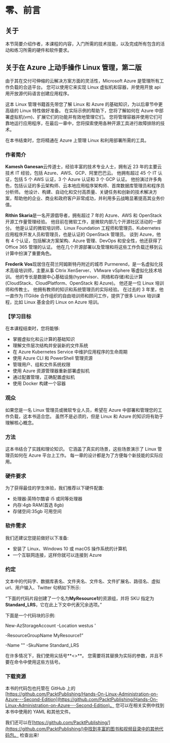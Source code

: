 # 零、前言

## 关于

本节简要介绍作者，本课程的内容，入门所需的技术技能，以及完成所有包含的活动和练习所需的硬件和软件要求。

## 关于在 Azure 上动手操作 Linux 管理，第二版

由于其在交付可伸缩的云解决方案方面的灵活性，Microsoft Azure 是管理所有工作负载的合适平台。 您可以使用它来实现 Linux 虚拟机和容器，并使用开放 api 用开放源代码语言创建应用程序。

这本 Linux 管理书籍首先带您了解 Linux 和 Azure 的基础知识，为以后章节中更高级的 Linux 特性做好准备。 在实际示例的帮助下，您将了解如何在 Azure 中部署虚拟机(vm)、扩展它们的功能并有效地管理它们。 您将管理容器并使用它们可靠地运行应用程序，在最后一章中，您将探索使用各种开源工具进行故障排除的技术。

在本书结束时，您将精通在 Azure 上管理 Linux 和利用部署所需的工具。

### 作者简介

**Kamesh Ganesan**云传道士，经验丰富的技术专业人士，拥有近 23 年的主要云技术 IT 经验，包括 Azure、AWS、GCP、阿里巴巴云。 他拥有超过 45 个 IT 认证，包括 5 个 AWS 认证，3 个 Azure 认证和 3 个 GCP 认证。 他扮演过许多角色，包括认证的多云架构师、云本地应用程序架构师、首席数据库管理员和程序员分析师。 他设计、构建、自动化和交付高质量、关键任务和创新的技术解决方案，帮助他的企业、商业和政府客户非常成功，并利用多云战略显著提高其业务价值。

**Rithin Skaria**是一名开源倡导者，拥有超过 7 年的 Azure、AWS 和 OpenStack 开源工作量管理经验。 他目前在微软工作，是微软内部几个开源社区活动的一部分。 他是认证的微软培训师、Linux Foundation 工程师和管理员、Kubernetes 应用程序开发人员和管理员，也是认证的 OpenStack 管理员。 谈到 Azure，他有 4 个认证，包括解决方案架构、Azure 管理、DevOps 和安全性，他还获得了 Office 365 管理的认证。 他在几个开源部署以及管理和将这些工作负载迁移到云计算中扮演了重要角色。

**Frederik Vos**现居住在荷兰阿姆斯特丹附近的城市 Purmerend，是一名虚拟化技术高级培训师，主要从事 Citrix XenServer、VMware vSphere 等虚拟化技术培训。 他的专长是数据中心基础设施(hypervisor、网络和存储)和云计算(CloudStack、CloudPlatform、OpenStack 和 Azure)。 他还是一位 Linux 培训师和传教士。 他拥有教师的知识和系统管理员的实际经验。 在过去的 3 年里，他一直作为 ITGilde 合作组织的自由培训师和顾问工作，提供了很多 Linux 培训课程，比如 Linux 基金会的 Linux on Azure 培训。

### 【学习目标

在本课程结束时，您将能够:

*   掌握虚拟化和云计算的基础知识
*   理解文件层次结构并安装新的文件系统
*   在 Azure Kubernetes Service 中维护应用程序的生命周期
*   使用 Azure CLI 和 PowerShell 管理资源
*   管理用户、组和文件系统权限
*   使用 Azure 资源管理器重新部署虚拟机
*   通过配置管理，正确配置虚拟机
*   使用 Docker 构建一个容器

### 观众

如果您是一名 Linux 管理员或微软专业人员，希望在 Azure 中部署和管理您的工作负载，这本书适合您。 虽然不是必须的，但是 Linux 和 Azure 的知识将有助于理解核心概念。

### 方法

这本书结合了实践和理论知识。 它涵盖了真实的场景，这些场景演示了 Linux 管理员如何在 Azure 平台上工作。 每一章的设计都是为了方便每个新技能的实际应用。

### 硬件要求

为了获得最佳的学生体验，我们推荐以下硬件配置:

*   处理器:英特尔酷睿 i5 或同等处理器
*   内存:4gb RAM(首选 8gb)
*   存储空间:35gb 可用空间

### 软件需求

我们还建议您提前做好以下准备:

*   安装了 Linux、Windows 10 或 macOS 操作系统的计算机
*   一个互联网连接，这样你就可以连接到 Azure

### 约定

文本中的代码字、数据库表名、文件夹名、文件名、文件扩展名、路径名、虚拟 url、用户输入、Twitter 句柄如下所示:

“下面的代码片段创建了一个名为**MyResource1**的资源组，并将 SKU 指定为**Standard_LRS**，它在此上下文中代表冗余选项。”

下面是一个代码块的示例:

New-AzStorageAccount -Location westus '

-ResourceGroupName MyResource1”

-Name "<name>" -SkuName Standard_LRS</name>

在许多情况下，我们使用尖括号**<>**。 您需要将其替换为实际的参数，并且不要在命令中使用这些方括号。

### 下载资源

本书的代码包也托管在 GitHub 上的[https://github.com/PacktPublishing/Hands-On-Linux-Administration-on-Azure---Second-Edition](https://github.com/PacktPublishing/Hands-On-Linux-Administration-on-Azure---Second-Edition)。 您可以在相关实例中找到本书中使用的 YAML 和其他文件。

我们还可以在[https://github.com/PacktPublishing/](https://github.com/PacktPublishing/)中找到丰富的图书和视频目录中的其他代码包。 检查出来!